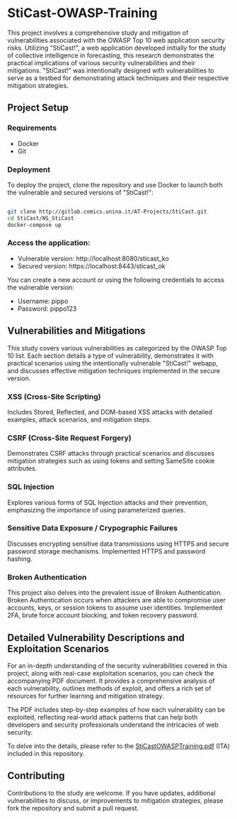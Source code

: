 # StiCast-OWASP-Training

This project involves a comprehensive study and mitigation of vulnerabilities associated with the OWASP Top 10 web application security risks. Utilizing "StiCast!", a web application developed initially for the study of collective intelligence in forecasting, this research demonstrates the practical implications of various security vulnerabilities and their mitigations. "StiCast!" was intentionally designed with vulnerabilities to serve as a testbed for demonstrating attack techniques and their respective mitigation strategies.

## Project Setup

### Requirements
- Docker
- Git

### Deployment

To deploy the project, clone the repository and use Docker to launch both the vulnerable and secured versions of "StiCast!":

```bash

git clone http://gitlab.comics.unina.it/AT-Projects/StiCast.git
cd StiCast/NS_StiCast
docker-compose up
```

### Access the application:

- Vulnerable version: http://localhost:8080/sticast_ko
- Secured version: https://localhost:8443/sticast_ok

You can create a new account or using the following credentials to access the vulnerable version:
- Username: pippo
- Password: pippo123

## Vulnerabilities and Mitigations

This study covers various vulnerabilities as categorized by the OWASP Top 10 list. Each section details a type of vulnerability, demonstrates it with practical scenarios using the intentionally vulnerable "StiCast!" webapp, and discusses effective mitigation techniques implemented in the secure version.

### XSS (Cross-Site Scripting)
Includes Stored, Reflected, and DOM-based XSS attacks with detailed examples, attack scenarios, and mitigation steps.

### CSRF (Cross-Site Request Forgery)
Demonstrates CSRF attacks through practical scenarios and discusses mitigation strategies such as using tokens and setting SameSite cookie attributes.

### SQL Injection
Explores various forms of SQL Injection attacks and their prevention, emphasizing the importance of using parameterized queries.

### Sensitive Data Exposure / Crypographic Failures
Discusses encrypting sensitive data transmissions using HTTPS and secure password storage mechanisms. Implemented HTTPS and password hashing.

### Broken Authentication
This project also delves into the prevalent issue of Broken Authentication. Broken Authentication occurs when attackers are able to compromise user accounts, keys, or session tokens to assume user identities. Implemented 2FA, brute force account blocking, and token recovery password.

## Detailed Vulnerability Descriptions and Exploitation Scenarios

For an in-depth understanding of the security vulnerabilities covered in this project, along with real-case exploitation scenarios, you can check the accompanying PDF document. It provides a comprehensive analysis of each vulnerability, outlines methods of exploit, and offers a rich set of resources for further learning and mitigation strategy.

The PDF includes step-by-step examples of how each vulnerability can be exploited, reflecting real-world attack patterns that can help both developers and security professionals understand the intricacies of web security.

To delve into the details, please refer to the [StiCastOWASPTraining.pdf](StiCastOWASPTraining.pdf) (ITA) included in this repository.

## Contributing

Contributions to the study are welcome. If you have updates, additional vulnerabilities to discuss, or improvements to mitigation strategies, please fork the repository and submit a pull request.
